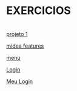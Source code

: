 # EXERCICIOS

<br>
<a href="https://gabrieel-marques-do-nascimento.github.io/EXERCICIOS-html-css/Modulo 4/cap 23/projeto 1/index.html">projeto 1</a>


 
<a href="https://gabrieel-marques-do-nascimento.github.io/EXERCICIOS-html-css/Modulo%204/cap%2025%20telas/midea%20features/mq002.html"  id= " " >midea features</a> 


<a href="https://gabrieel-marques-do-nascimento.github.io/EXERCICIOS-html-css/Modulo%204/cap%2025%20telas/menu/index.html">menu</a>

<a href="https://gabrieel-marques-do-nascimento.github.io/EXERCICIOS-html-css/Modulo%204/cap%2025%20telas/Projetos copiado/login.html">Login</a>

<a href="https://gabrieel-marques-do-nascimento.github.io/EXERCICIOS-html-css/Modulo 4/cap 25 telas/Projeto_Login/index.html">Meu Login</a>